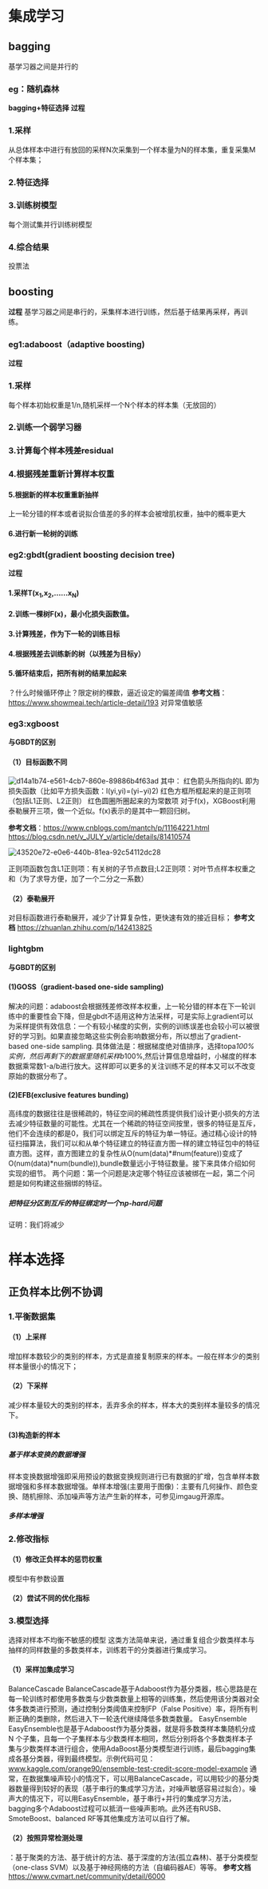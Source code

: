 # 集成学习
## bagging
基学习器之间是并行的
### eg：随机森林
**bagging+特征选择**
**过程**
### 1.采样
从总体样本中进行有放回的采样N次采集到一个样本量为N的样本集，重复采集M个样本集；
### 2.特征选择
### 3.训练树模型
每个测试集并行训练树模型
### 4.综合结果
投票法
## boosting
**过程**
基学习器之间是串行的，采集样本进行训练，然后基于结果再采样，再训练。
### eg1:adaboost（adaptive boosting)
**过程**
### 1.采样
每个样本初始权重是1/n,随机采样一个N个样本的样本集（无放回的）
### 2.训练一个弱学习器
### 3.计算每个样本残差residual
### 4.根据残差重新计算样本权重
#### 5.根据新的样本权重重新抽样
上一轮分错的样本或者说拟合值差的多的样本会被增肌权重，抽中的概率更大
#### 6.进行新一轮树的训练
### eg2:gbdt(gradient boosting decision tree)
**过程**
#### 1.采样T(x<sub>1</sub>,x<sub>2</sub>,......x<sub>N</sub>)
#### 2.训练一棵树F(x)，最小化损失函数值。
#### 3.计算残差，作为下一轮的训练目标
#### 4.根据残差去训练新的树（以残差为目标y）
#### 5.循环结束后，把所有树的结果加起来
？什么时候循环停止？限定树的棵数，逼近设定的偏差阈值
**参考文档**：https://www.showmeai.tech/article-detail/193
对异常值敏感
### eg3:xgboost
**与GBDT的区别**
#### （1）目标函数不同
![d14a1b74-e561-4cb7-860e-89886b4f63ad](https://github.com/user-attachments/assets/f9c641af-a6b8-4c98-b65e-1befb5a56de7)
其中：
红色箭头所指向的L 即为损失函数（比如平方损失函数：l(yi,yi)=(yi−yi)2)
红色方框所框起来的是正则项（包括L1正则、L2正则）
红色圆圈所圈起来的为常数项
对于f(x)，XGBoost利用泰勒展开三项，做一个近似。f(x)表示的是其中一颗回归树。

**参考文档**：https://www.cnblogs.com/mantch/p/11164221.html
https://blog.csdn.net/v_JULY_v/article/details/81410574


![43520e72-e0e6-440b-81ea-92c54112dc28](https://github.com/user-attachments/assets/edb9b2ea-3034-4083-8767-3899b0227c70)

正则项函数包含L1正则项：有关树的子节点数目;L2正则项：对叶节点样本权重之和（为了求导方便，加了一个二分之一系数）
#### （2）泰勒展开
对目标函数进行泰勒展开，减少了计算复杂性，更快速有效的接近目标；
**参考文档** https://zhuanlan.zhihu.com/p/142413825
### lightgbm
**与GBDT的区别**
#### (1)GOSS（gradient-based one-side sampling)
解决的问题：adaboost会根据残差修改样本权重，上一轮分错的样本在下一轮训练中的重要性会下降，但是gbdt不适用这种方法采样，可是实际上gradient可以为采样提供有效信息：一个有较小梯度的实例，实例的训练误差也会较小可以被很好的学习到。如果直接忽略这些实例会影响数据分布，所以想出了gradient-based one-side sampling.
具体做法是：根据梯度绝对值排序，选择topa*100%实例，然后再剩下的数据里随机采样b*100%,然后计算信息增益时，小梯度的样本数据乘常数1-a/b进行放大。这样即可以更多的关注训练不足的样本又可以不改变原始的数据分布了。
#### (2)EFB(exclusive features bunding)
高纬度的数据往往是很稀疏的，特征空间的稀疏性质提供我们设计更小损失的方法去减少特征数量的可能性。尤其在一个稀疏的特征空间按里，很多的特征是互斥，他们不会连续的都是0，我们可以绑定互斥的特征为单一特征。通过精心设计的特征扫描算法，我们可以和从单个特征建立的特征直方图一样的建立特征包中的特征直方图。这样，直方图建立的复杂性从O(num(data)*#num(feature))变成了O(num(data)*num(bundle)),bundle数量远小于特征数量。接下来具体介绍如何实现的细节。
两个问题：第一个问题是决定哪个特征应该被绑在一起，第二个问题是如何构建这些捆绑的特征。
##### 把特征分区到互斥的特征绑定时一个np-hard问题
证明：我们将减少

# 样本选择
## 正负样本比例不协调
### 1.平衡数据集
#### （1）上采样
增加样本数较少的类别的样本，方式是直接复制原来的样本。一般在样本少的类别样本量很小的情况下；
#### （2）下采样
减少样本量较大的类别的样本，丢弃多余的样本，样本大的类别样本量较多的情况下。
#### (3)构造新的样本
##### 基于样本变换的数据增强
样本变换数据增强即采用预设的数据变换规则进行已有数据的扩增，包含单样本数据增强和多样本数据增强。单样本增强(主要用于图像)：主要有几何操作、颜色变换、随机擦除、添加噪声等方法产生新的样本，可参见imgaug开源库。
##### 多样本增强
### 2.修改指标
#### （1）修改正负样本的惩罚权重
模型中有参数设置
#### （2）尝试不同的优化指标
### 3.模型选择
选择对样本不均衡不敏感的模型
这类方法简单来说，通过重复组合少数类样本与抽样的同样数量的多数类样本，训练若干的分类器进行集成学习。
#### （1）采样加集成学习
BalanceCascade BalanceCascade基于Adaboost作为基分类器，核心思路是在每一轮训练时都使用多数类与少数类数量上相等的训练集，然后使用该分类器对全体多数类进行预测，通过控制分类阈值来控制FP（False Positive）率，将所有判断正确的类删除，然后进入下一轮迭代继续降低多数类数量。
EasyEnsemble EasyEnsemble也是基于Adaboost作为基分类器，就是将多数类样本集随机分成 N 个子集，且每一个子集样本与少数类样本相同，然后分别将各个多数类样本子集与少数类样本进行组合，使用AdaBoost基分类模型进行训练，最后bagging集成各基分类器，得到最终模型。示例代码可见：www.kaggle.com/orange90/ensemble-test-credit-score-model-example
通常，在数据集噪声较小的情况下，可以用BalanceCascade，可以用较少的基分类器数量得到较好的表现（基于串行的集成学习方法，对噪声敏感容易过拟合）。噪声大的情况下，可以用EasyEnsemble，基于串行+并行的集成学习方法，bagging多个Adaboost过程可以抵消一些噪声影响。此外还有RUSB、SmoteBoost、balanced RF等其他集成方法可以自行了解。
#### （2）按照异常检测处理
：基于聚类的方法、基于统计的方法、基于深度的方法(孤立森林)、基于分类模型（one-class SVM）以及基于神经网络的方法（自编码器AE）等等。
**参考文档** https://www.cvmart.net/community/detail/6000
